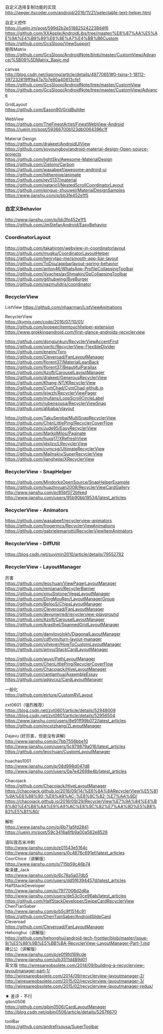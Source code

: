 自定义选择复制功能的实现    http://jaeger.itscoder.com/android/2016/11/21/selectable-text-helper.html  

自定义控件  
https://juejin.im/post/599d2b2e518825242238d4f6    
https://github.com/XXApple/AndroidLibs/tree/master/%E8%87%AA%E5%AE%9A%E4%B9%89%E6%8E%A7%E4%BB%B6Custom    
https://github.com/GcsSloop/ViewSupport    
矩阵Matrix    https://github.com/GcsSloop/AndroidNote/blob/master/CustomView/Advance/%5B09%5DMatrix_Basic.md    


canvas  
http://blog.csdn.net/iispring/article/details/49770651#0-tsina-1-18112-397232819ff9a47a7b7e80a40613cfe1  
https://github.com/GcsSloop/AndroidNote/tree/master/CustomView  
https://github.com/GcsSloop/AndroidNote/tree/master/CustomView/Advance  

GridLayout  
https://github.com/Eason90/GridBuilder    


WebView  
https://github.com/TheFinestArtist/FinestWebView-Android    
https://juejin.im/post/59366700b123db0064396c1f    

Material Design  
https://github.com/drakeet/AndroidUIView    
https://github.com/soyoungboy/android-material-design-Open-source-projects    
https://github.com/lightSky/Awesome-MaterialDesign    
https://github.com/ZieIony/Carbon  
https://github.com/wasabeef/awesome-android-ui  
https://github.com/hitherejoe/animate  
https://github.com/rey5137/material  
https://github.com/natario1/NestedScrollCoordinatorLayout    
https://github.com/pinguo-zhouwei/MaterialDesignSamples  
https://www.jianshu.com/p/bb3fe452e1f5  


### 自定义Behavior  
http://www.jianshu.com/p/bb3fe452e1f5  
https://github.com/JmStefanAndroid/EasyBehavior  


### CoordinatorLayout  
https://github.com/takahirom/webview-in-coordinatorlayout    
https://github.com/mugku/CoordinatorLayoutHelper  
https://github.com/henrytao-me/smooth-app-bar-layout  
https://github.com/ToDou/appbarlayout-spring-behavior  
https://github.com/anton46/WhatsApp-ProfileCollapsingToolbar  
https://github.com/VyacheslavShmakin/GpCollapsingToolbar  
https://github.com/githubwing/ByeBurger  
https://github.com/nazmulidris/coordinator  



### RecyclerView  
ListView
https://github.com/nhaarman/ListViewAnimations  

RecyclerView  
https://kymjs.com/code/2016/07/10/01/  
https://github.com/loopeer/itemtouchhelper-extension  
https://www.grokkingandroid.com/first-glance-androids-recyclerview   




  
https://github.com/dongjunkun/RecyclerViewAccentFirst  
https://github.com/yqritc/RecyclerView-FlexibleDivider  
https://github.com/eneim/Toro  
https://github.com/Cleveroad/FanLayoutManager  
https://github.com/florent37/MaterialLeanBack  
https://github.com/florent37/BeautifulParallax  
https://github.com/Azoft/CarouselLayoutManager  
https://github.com/drakeet/GenerousRecyclerView  
https://github.com/Khang-NT/KRecyclerView  
https://github.com/CymChad/CymChad.github.io  
https://github.com/lsjwzh/RecyclerViewPager  
https://github.com/mufans/LoopScrollCircleLabel  
https://github.com/rubensousa/RecyclerViewSnap  
https://github.com/alibaba/vlayout  

https://github.com/TakuSemba/MultiSnapRecyclerView  
https://github.com/ChenLittlePing/RecyclerCoverFlow  
https://github.com/Jude95/EasyRecyclerView    
https://github.com/MarkoMilos/Paginate  
https://github.com/huxq17/XRefreshView  
https://github.com/jdsjlzx/LRecyclerView  
https://github.com/cymcsg/UltimateRecyclerView  
https://github.com/Malinskiy/SuperRecyclerView  
https://github.com/jianghejie/XRecyclerView  


### RecyclerView - SnapHelper  
https://github.com/MindorksOpenSource/SnapHelperExample
https://github.com/huazhiyuan2008/RecyclerViewCardGallery		
http://www.jianshu.com/p/85bf072bfeed		
http://www.jianshu.com/users/95b90bb19534/latest_articles  

### RecyclerView - Animators  
https://github.com/wasabeef/recyclerview-animators  
https://github.com/frogermcs/RecyclerViewAnimations  
https://github.com/gabrielemariotti/RecyclerViewItemAnimators  

### RecyclerView - DiffUtil  
https://blog.csdn.net/suyimin2010/article/details/79552782  


### RecyclerView - LayoutManager  
厉害  
https://github.com/leochuan/ViewPagerLayoutManager  
https://github.com/renjianan/RecyclerBanner  
https://github.com/xmuSistone/VegaLayoutManager  
https://github.com/DingMouRen/LayoutManagerGroup  
https://github.com/BelooS/ChipsLayoutManager  
https://github.com/Cleveroad/FanLayoutManager  		
https://github.com/devunwired/recyclerview-playground  
https://github.com/Azoft/CarouselLayoutManager  
https://github.com/Arasthel/SpannedGridLayoutManager  

https://github.com/danylovolokh/DiagonalLayoutManager  
https://github.com/cdflynn/turn-layout-manager   
https://github.com/vilyever/HowToCustomLayoutManager  
https://github.com/amyu/StackCardLayoutManager  

https://github.com/wuyr/PathLayoutManager  
https://github.com/ChenLittlePing/RecyclerCoverFlow  
https://github.com/Chacojack/HiveLayoutManager  
https://github.com/rantianhua/AssembleEssay  
https://github.com/adgvcxz/CardLayoutManager  




一般化  
https://github.com/eirture/CustomRVLayout  


zxt0601（强烈推荐）	
https://blog.csdn.net/zxt0601/article/details/52948009  
https://blog.csdn.net/zxt0601/article/details/52956504  
https://www.jianshu.com/users/8e91ff99b072/latest_articles  
https://github.com/mcxtzhang/ZLayoutManager  

Dajavu (好厉害，但是没有讲解)  
http://www.jianshu.com/p/7bb7556bbe10		
http://www.jianshu.com/users/5c979879a016/latest_articles		
https://github.com/leochuan/CustomLayoutManager  

huachao1001		
http://www.jianshu.com/p/08d998d047d8		
http://www.jianshu.com/users/0a7e42698e4b/latest_articles  

Chacojack  
https://github.com/Chacojack/HiveLayoutManager  
https://chacojack.github.io/2016/09/14/%E6%8A%8ARecyclerView%E5%81%9A%E6%88%90-%E9%A9%AC-%E8%9C%82-%E7%AA%9D/
https://chacojack.github.io/2016/09/29/RecyclerView%E7%9A%84%E4%B8%80%E4%B8%AA%E9%A9%AC%E8%9C%82%E7%AA%9D%E5%B8%83%E5%B1%80/  

解析  
https://www.jianshu.com/p/6b71a5fd2841  
https://juejin.im/post/59c3416a6fb9a00a562e8526    


请叫我百米冲刺		
http://www.jianshu.com/p/e01543e5164c		
http://www.jianshu.com/users/0c4676c691ef/latest_articles  
CoorChice（讲解版）		
https://www.jianshu.com/p/715b59c46b74  
柴泽建_Jack 		
http://www.jianshu.com/p/6c78a5a07db5		
http://www.jianshu.com/users/dd5f6394457d/latest_articles  
HalfStackDeveloper		
http://www.jianshu.com/p/7977006d2d6a		
http://www.jianshu.com/users/de53c0ce96ab/latest_articles		
https://github.com/HalfStackDeveloper/SwipeCardRecyclerView  
ChenTianSaber		
http://www.jianshu.com/p/b5c9f1514c91		
https://github.com/ChenTianSaber/AndroidSlideCard  
Cleveroad		
https://github.com/Cleveroad/FanLayoutManager  
Hehonghui（讲解版）		
https://github.com/hehonghui/android-tech-frontier/blob/master/issue-9/%E5%88%9B%E5%BB%BA-RecyclerView-LayoutManager-Part-1.md  
辣公公（讲解版）		
http://www.jianshu.com/p/e0f9fd169cde	http://www.jianshu.com/u/b3511d489d01  
英文版	
http://wiresareobsolete.com/2014/09/building-a-recyclerview-layoutmanager-part-1/  
http://wiresareobsolete.com/2014/09/recyclerview-layoutmanager-2/  
http://wiresareobsolete.com/2015/02/recyclerview-layoutmanager-3/  
http://wiresareobsolete.com/2015/02/recyclerview-layoutmanager-redux/  

★ 差评 - 不行  
qibin0506			
https://github.com/qibin0506/CardLayoutManager		
http://blog.csdn.net/qibin0506/article/details/52676670  

toolBar  
https://github.com/andrefrsousa/SuperToolbar  








